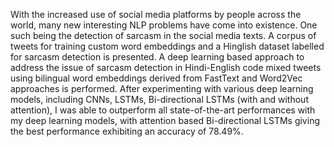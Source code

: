 With the increased use of social media platforms by people across the world, many new interesting NLP problems have come into existence. One such being the detection of sarcasm in the social media texts. A corpus of tweets for training custom word embeddings and a Hinglish dataset labelled for sarcasm detection is presented. A deep learning based approach to address the issue of sarcasm detection in Hindi-English code mixed tweets using bilingual word embeddings derived from FastText and Word2Vec approaches is performed. After experimenting with various deep learning models, including CNNs, LSTMs, Bi-directional LSTMs (with and without attention), I was able to outperform all state-of-the-art performances with my deep learning models, with attention based Bi-directional LSTMs giving the best performance exhibiting an accuracy of 78.49%.
